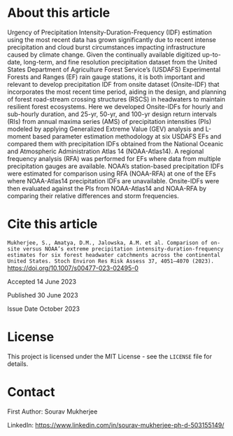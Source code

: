 # About this article
Urgency of Precipitation Intensity-Duration-Frequency (IDF) estimation using the most recent data has grown significantly due to recent intense precipitation and cloud burst circumstances impacting infrastructure caused by climate change. Given the continually available digitized up-to-date, long-term, and fine resolution precipitation dataset from the United States Department of Agriculture Forest Service’s (USDAFS) Experimental Forests and Ranges (EF) rain gauge stations, it is both important and relevant to develop precipitation IDF from onsite dataset (Onsite-IDF) that incorporates the most recent time period, aiding in the design, and planning of forest road-stream crossing structures (RSCS) in headwaters to maintain resilient forest ecosystems. Here we developed Onsite-IDFs for hourly and sub-hourly duration, and 25-yr, 50-yr, and 100-yr design return intervals (RIs) from annual maxima series (AMS) of precipitation intensities (PIs) modeled by applying Generalized Extreme Value (GEV) analysis and L-moment based parameter estimation methodology at six USDAFS EFs and compared them with precipitation IDFs obtained from the National Oceanic and Atmospheric Administration Atlas 14 (NOAA-Atlas14). A regional frequency analysis (RFA) was performed for EFs where data from multiple precipitation gauges are available. NOAA’s station-based precipitation IDFs were estimated for comparison using RFA (NOAA-RFA) at one of the EFs where NOAA-Atlas14 precipitation IDFs are unavailable. Onsite-IDFs were then evaluated against the PIs from NOAA-Atlas14 and NOAA-RFA by comparing their relative differences and storm frequencies. 

# Cite this article
`Mukherjee, S., Amatya, D.M., Jalowska, A.M. et al. Comparison of on-site versus NOAA’s extreme precipitation intensity-duration-frequency estimates for six forest headwater catchments across the continental United States. Stoch Environ Res Risk Assess 37, 4051–4070 (2023).` https://doi.org/10.1007/s00477-023-02495-0

Accepted
14 June 2023

Published
30 June 2023

Issue Date
October 2023

# License
This project is licensed under the MIT License - see the `LICENSE` file for details.

# Contact
First Author: Sourav Mukherjee

LinkedIn: https://www.linkedin.com/in/sourav-mukherjee-ph-d-503155149/
